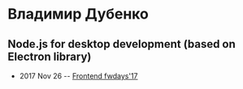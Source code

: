 # Владимир Дубенко

## Node.js for desktop development (based on Electron library)
- 2017 Nov 26 -- [Frontend fwdays&#39;17](https://frameworksdays.com/event/frontend-fwdays-17/review/Nodejs-for-desktop-development)    
